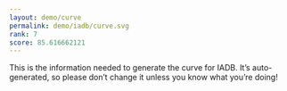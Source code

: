 ```yaml
---
layout: demo/curve
permalink: demo/iadb/curve.svg
rank: 7
score: 85.616662121
---
```


This is the information needed to generate the curve for IADB. It’s
auto-generated, so please don’t change it unless you know what you’re
doing!
